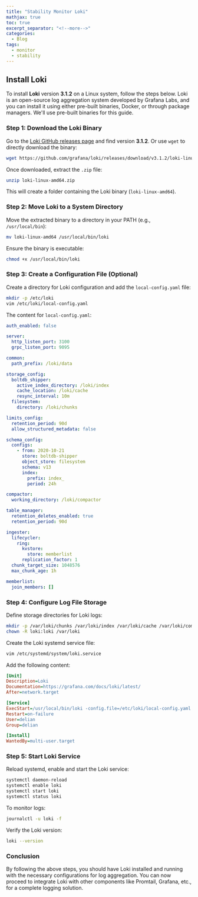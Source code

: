 ```yaml
---
title: "Stability Monitor Loki"
mathjax: true
toc: true
excerpt_separator: "<!--more-->"
categories:
  - Blog
tags:
  - monitor
  - stability
---
```


## Install Loki

To install **Loki** version **3.1.2** on a Linux system, follow the steps below. Loki is an open-source log aggregation system developed by Grafana Labs, and you can install it using either pre-built binaries, Docker, or through package managers. We'll use pre-built binaries for this guide.

### Step 1: Download the Loki Binary

Go to the [Loki GitHub releases page](https://github.com/grafana/loki/releases) and find version **3.1.2**. Or use `wget` to directly download the binary:

```bash
wget https://github.com/grafana/loki/releases/download/v3.1.2/loki-linux-amd64.zip
```

Once downloaded, extract the `.zip` file:

```bash
unzip loki-linux-amd64.zip
```

This will create a folder containing the Loki binary (`loki-linux-amd64`).

### Step 2: Move Loki to a System Directory

Move the extracted binary to a directory in your PATH (e.g., `/usr/local/bin`):

```bash
mv loki-linux-amd64 /usr/local/bin/loki
```

Ensure the binary is executable:

```bash
chmod +x /usr/local/bin/loki
```

### Step 3: Create a Configuration File (Optional)

Create a directory for Loki configuration and add the `local-config.yaml` file:

```bash
mkdir -p /etc/loki
vim /etc/loki/local-config.yaml
```

The content for `local-config.yaml`:

```yaml
auth_enabled: false

server:
  http_listen_port: 3100
  grpc_listen_port: 9095

common:
  path_prefix: /loki/data  

storage_config:
  boltdb_shipper:
    active_index_directory: /loki/index
    cache_location: /loki/cache
    resync_interval: 10m
  filesystem:
    directory: /loki/chunks

limits_config:
  retention_period: 90d
  allow_structured_metadata: false 

schema_config:
  configs:
    - from: 2020-10-21
      store: boltdb-shipper
      object_store: filesystem
      schema: v13
      index:
        prefix: index_
        period: 24h  

compactor:
  working_directory: /loki/compactor 

table_manager:
  retention_deletes_enabled: true
  retention_period: 90d

ingester:
  lifecycler:
    ring:
      kvstore:
        store: memberlist
      replication_factor: 1
  chunk_target_size: 1048576  
  max_chunk_age: 1h 

memberlist:
  join_members: [] 
```

### Step 4: Configure Log File Storage

Define storage directories for Loki logs:

```bash
mkdir -p /var/loki/chunks /var/loki/index /var/loki/cache /var/loki/compactor
chown -R loki:loki /var/loki
```

Create the Loki systemd service file:

```bash
vim /etc/systemd/system/loki.service
```

Add the following content:

```ini
[Unit]
Description=Loki
Documentation=https://grafana.com/docs/loki/latest/
After=network.target

[Service]
ExecStart=/usr/local/bin/loki -config.file=/etc/loki/local-config.yaml
Restart=on-failure
User=delian
Group=delian

[Install]
WantedBy=multi-user.target
```

### Step 5: Start Loki Service

Reload systemd, enable and start the Loki service:

```bash
systemctl daemon-reload
systemctl enable loki
systemctl start loki
systemctl status loki
```

To monitor logs:

```bash
journalctl -u loki -f
```

Verify the Loki version:

```bash
loki --version
```

### Conclusion

By following the above steps, you should have Loki installed and running with the necessary configurations for log aggregation. You can now proceed to integrate Loki with other components like Promtail, Grafana, etc., for a complete logging solution.
